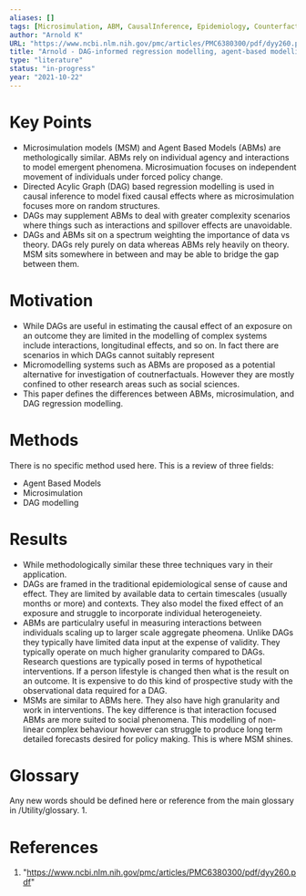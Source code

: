 ```yaml
---
aliases: []
tags: [Microsimulation, ABM, CausalInference, Epidemiology, Counterfactuals]
author: "Arnold K"
URL: "https://www.ncbi.nlm.nih.gov/pmc/articles/PMC6380300/pdf/dyy260.pdf"
title: "Arnold - DAG-informed regression modelling, agent-based modelling and  microsimulation modelling. A critical comparison of methods for causal  inference"
type: "literature"
status: "in-progress"
year: "2021-10-22"
---
```


# Key Points

- Microsimulation models (MSM) and Agent Based Models (ABMs) are methologically similar. ABMs rely on individual agency and interactions to model emergent phenomena. Microsimuation focuses on independent movement of individuals under forced policy change.
- Directed Acylic Graph (DAG) based regression modelling is used in causal inference to model fixed causal effects where as microsimulation focuses more on random structures.
- DAGs may supplement ABMs to deal with greater complexity scenarios where things such as interactions and spillover effects are unavoidable.
- DAGs and ABMs sit on a spectrum weighting the importance of data vs theory. DAGs rely purely on data whereas ABMs rely heavily on theory. MSM sits somewhere in between and may be able to bridge the gap between them.


# Motivation

- While DAGs are useful in estimating the causal effect of an exposure on an outcome they are limited in the modelling of complex systems include interactions, longitudinal effects, and so on. In fact there are scenarios in which DAGs cannot suitably represent
-  Micromodelling systems such as ABMs are proposed as a potential alternative for investigation of coutnerfactuals. However they are mostly confined to other research areas such as social sciences.
-   This paper defines the differences between ABMs, microsimulation, and DAG regression modelling. 

# Methods

There is no specific method used here. This is a review of three fields:
- Agent Based Models
- Microsimulation 
- DAG modelling

# Results

- While methodologically similar these three techniques vary in their application. 
- DAGs are framed in the traditional epidemiological sense of cause and effect. They are limited by available data to certain timescales (usually months or more) and contexts. They also model the fixed effect of an exposure and struggle to incorporate individual heterogeneiety.
- ABMs are particulalry useful in measuring interactions between individuals scaling up to larger scale aggregate pheomena. Unlike DAGs they typically have limited data input at the expense of validity. They typically operate on much higher granularity compared to DAGs. Research questions are typically posed in terms of hypothetical interventions. If a person lifestyle is changed then what is the result on an outcome. It is expensive to do this kind of prospective study with the observational data required for a DAG.
-  MSMs are similar to ABMs here. They also have high granularity and work in interventions. The key difference is that interaction focused ABMs are more suited to social phenomena. This modelling of non-linear complex behaviour however can struggle to produce long term detailed forecasts desired for policy making. This is where MSM shines.

# Glossary

Any new words should be defined here or reference from the main glossary in /Utility/glossary.
1. 

# References
1. "https://www.ncbi.nlm.nih.gov/pmc/articles/PMC6380300/pdf/dyy260.pdf"
